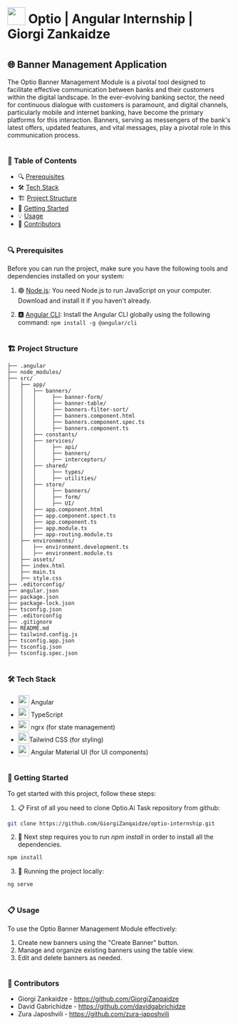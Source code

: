 # <img src="https://www.optio.ai/wp-content/uploads/2022/07/Optio-Symbol-Mint.png" width="40" style="position: relative; top: 4px" /> Optio | Angular Internship | Giorgi Zankaidze

#
## 🌐 Banner Management Application
The Optio Banner Management Module is a pivotal tool designed to facilitate effective communication between banks and their customers within the digital landscape. In the ever-evolving banking sector, the need for continuous dialogue with customers is paramount, and digital channels, particularly mobile and internet banking, have become the primary platforms for this interaction. Banners, serving as messengers of the bank's latest offers, updated features, and vital messages, play a pivotal role in this communication process.

#
### 📝 Table of Contents
* 🔍 [Prerequisites](#prerequisites-)
* 🛠️ [Tech Stack](#-tech-stack-)
* 🏗️ [Project Structure](#project-structure-)
* 🚀 [Getting Started](#-getting-started-)
* 💡 [Usage](#-usage-)
* 👥 [Contributors](#-contributors)



#
### 🔍 Prerequisites 
Before you can run the project, make sure you have the following tools and dependencies installed on your system:

1. 🟢 [Node.js](https://nodejs.org/): You need Node.js to run JavaScript on your computer. Download and install it if you haven't already.

2. 🅰️ [Angular CLI](https://angular.io/cli): Install the Angular CLI globally using the following command: `npm install -g @angular/cli`

#
### 🏗️  Project Structure 

```angular-project/
├── .angular
├── node_modules/
├── src/
│   ├── app/
│   │   ├── banners/
│   │   │     ├── banner-form/
│   │   │     ├── banner-table/
│   │   │     ├── banners-filter-sort/
│   │   │     ├── banners.component.html
│   │   │     ├── banners.component.spec.ts
│   │   │     ├── banners.component.ts
│   │   ├── constants/
│   │   ├── services/
│   │   │     ├── api/
│   │   │     ├── banners/
│   │   │     ├── interceptors/
│   │   ├── shared/
│   │   │     ├── types/
│   │   │     ├── utilities/
│   │   ├── store/
│   │   │     ├── banners/
│   │   │     ├── form/
│   │   │     ├── UI/
│   │   ├── app.component.html
│   │   ├── app.component.spect.ts
│   │   ├── app.component.ts
│   │   ├── app.module.ts
│   │   ├── app-routing.module.ts
│   ├── environments/
│   │   ├── environment.development.ts
│   │   ├── environment.module.ts
│   ├── assets/
│   ├── index.html
│   ├── main.ts
│   ├── style.css
├── .editorconfig/
├── angular.json
├── package.json
├── package-lock.json
├── tsconfig.json
├── .editorconfig
├── .gitignore
├── README.md
├── tailwind.config.js
├── tsconfig.app.json
├── tsconfig.json
├── tsconfig.spec.json
```
#
### 🛠️ Tech Stack 
- <img src="https://upload.wikimedia.org/wikipedia/commons/thumb/c/cf/Angular_full_color_logo.svg/2048px-Angular_full_color_logo.svg.png" width="25" style="position: relative; top: 4px" /> Angular
- <img src="https://upload.wikimedia.org/wikipedia/commons/thumb/4/4c/Typescript_logo_2020.svg/512px-Typescript_logo_2020.svg.png?20221110153201" width="25" style="position: relative; top: 4px" /> TypeScript
- <img src="https://ngrx.io/assets/images/badge.svg" width="25" style="position: relative; top: 4px" /> ngrx (for state management)
- <img src="https://upload.wikimedia.org/wikipedia/commons/thumb/d/d5/Tailwind_CSS_Logo.svg/512px-Tailwind_CSS_Logo.svg.png?20230715030042" width="25" style="position: relative; top: 4px" />Tailwind CSS (for styling)
- <img src="https://repository-images.githubusercontent.com/220078160/9353b600-0e54-11ea-9712-b79b66b93c00#" width="25" style="position: relative; top: 4px" /> Angular Material UI (for UI components)


#
### 🚀 Getting Started 

To get started with this project, follow these steps:

1. 📋 First of all you need to clone Optio.Ai Task repository from github:
```sh
git clone https://github.com/GiorgiZanqaidze/optio-internship.git
```

2. 🔧  Next step requires you to run *npm install* in order to install all the dependencies.
```sh
npm install
```

3. 🚀 Running the project locally:
```sh
ng serve
```

#
### 📋 Usage 

To use the Optio Banner Management Module effectively:

1. Create new banners using the "Create Banner" button.
2. Manage and organize existing banners using the table view.
3. Edit and delete banners as needed.

#
### 👥 Contributors
* Giorgi Zankaidze - https://github.com/GiorgiZanqaidze
* David Gabrichidze - https://github.com/davidgabrichidze
* Zura Japoshvili - https://github.com/zura-japoshvili
